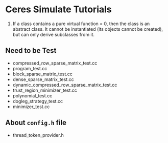 # Ceres Simulate Tutorials

1. If a class contains a pure virtual function = 0, then the class is an abstract class. It cannot be instantiated (its objects cannot be created), but can only derive subclasses from it.

## Need to be Test
- compressed_row_sparse_matrix_test.cc
- program_test.cc
- block_sparse_matrix_test.cc
- dense_sparse_matrix_test.cc
- dynamic_compressed_row_sparse_matrix_test.cc
- trust_region_minimizer_test.cc
- polynomial_test.cc
- dogleg_strategy_test.cc
- minimizer_test.cc

## About `config.h` file
- thread_token_provider.h